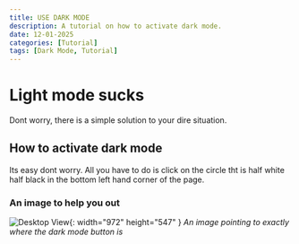 ```yaml
---
title: USE DARK MODE
description: A tutorial on how to activate dark mode.
date: 12-01-2025
categories: [Tutorial]
tags: [Dark Mode, Tutorial]
---
```

# Light mode sucks
Dont worry, there is a simple solution to your dire situation.

## How to activate dark mode
Its easy dont worry. All you have to do is click on the circle tht is half white half black in the bottom left hand corner of the page.

### An image to help you out
![Desktop View](https://drive.google.com/uc?export=view&id=1-2uWtJoVM5y3m7bHwzY9ljwIDuGeI55n){: width="972" height="547" }
_An image pointing to exactly where the dark mode button is_
